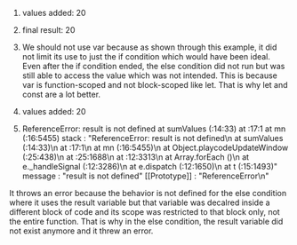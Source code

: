 1. values added: 20
   
2. final result: 20
   
3. We should not use var because as shown through this example, it did not limit its use to just the if condition which would have been ideal. Even after the if condition ended, the else condition did not run but was still able to access the value which was not intended. This is because var is function-scoped and not block-scoped like let. That is why let and const are a lot better.
   
4. values added: 20
   
5. ReferenceError: result is not defined
    at sumValues (<anonymous>:14:33)
    at <anonymous>:17:1
    at mn (<anonymous>:16:5455)
stack
:
"ReferenceError: result is not defined\n at sumValues (<anonymous>:14:33)\n at <anonymous>:17:1\n at mn (<anonymous>:16:5455)\n at Object.playcodeUpdateWindow (<anonymous>:25:438)\n at <anonymous>:25:1688\n at <anonymous>:12:3313\n at Array.forEach (<anonymous>)\n at e._handleSignal (<anonymous>:12:3286)\n at e.dispatch (<anonymous>:12:1650)\n at t (<anonymous>:15:1493)"
message
:
"result is not defined"
[[Prototype]]
:
"ReferenceError\n"


It throws an error because the behavior is not defined for the else condition where it uses the result variable but that variable was decalred inside a different block of code and its scope was restricted to that block only, not the entire function. That is why in the else condition, the result variable did not exist anymore and it threw an error. 
